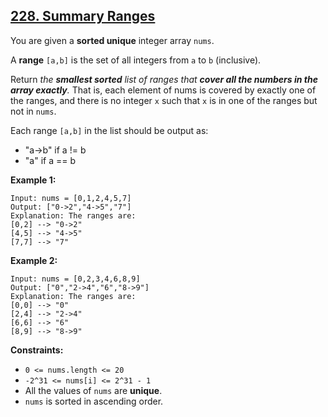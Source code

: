 ## [228. Summary Ranges ](https://leetcode.com/problems/summary-ranges/)

You are given a **sorted unique** integer array `nums`.

A **range** `[a,b]` is the set of all integers from `a` to `b` (inclusive).

Return _the **smallest sorted** list of ranges that **cover all the numbers in the array exactly**._ 
That is, each element of nums is covered by exactly one of the ranges, and there is no integer `x` such that `x` is in one of the ranges but not in `nums`.

Each range `[a,b]` in the list should be output as:
* "a->b" if a != b
* "a" if a == b

**Example 1:**
````
Input: nums = [0,1,2,4,5,7]
Output: ["0->2","4->5","7"]
Explanation: The ranges are:
[0,2] --> "0->2"
[4,5] --> "4->5"
[7,7] --> "7"
````

**Example 2:**
````
Input: nums = [0,2,3,4,6,8,9]
Output: ["0","2->4","6","8->9"]
Explanation: The ranges are:
[0,0] --> "0"
[2,4] --> "2->4"
[6,6] --> "6"
[8,9] --> "8->9"
````

**Constraints:**
* `0 <= nums.length <= 20`
* `-2^31 <= nums[i] <= 2^31 - 1`
* All the values of `nums` are **unique**.
* `nums` is sorted in ascending order.